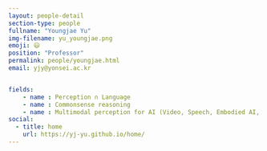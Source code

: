 ```yaml
---
layout: people-detail
section-type: people
fullname: "Youngjae Yu"
img-filename: yu_youngjae.png
emoji: 😃
position: "Professor"
permalink: people/youngjae.html
email: yjy@yonsei.ac.kr


fields:
    - name : Perception ∩ Language
    - name : Commonsense reasoning
    - name : Multimodal perception for AI (Video, Speech, Embodied AI, VR/MR)
social:
  - title: home
    url: https://yj-yu.github.io/home/
---
```

